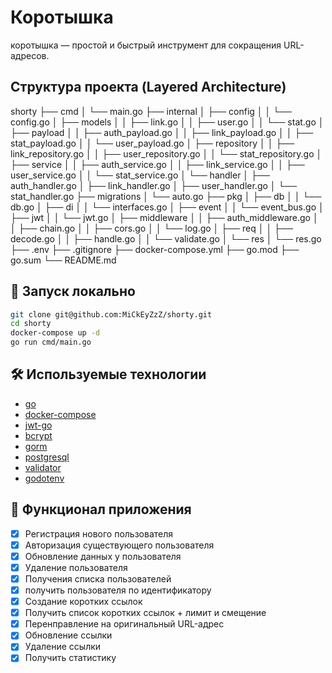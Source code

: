 # Коротышка

коротышка — простой и быстрый инструмент для сокращения URL-адресов.

## Структура проекта (Layered Architecture)

shorty
├── cmd
│   └── main.go
├── internal
│   ├── config
│   │   └── config.go
│   ├── models
│   │   ├── link.go
│   │   ├── user.go
│   │   └── stat.go
│   ├── payload
│   │   ├── auth_payload.go
│   │   ├── link_payload.go
│   │   ├── stat_payload.go
│   │   └── user_payload.go
│   ├── repository
│   │   ├── link_repository.go
│   │   ├── user_repository.go
│   │   └── stat_repository.go
│   ├── service
│   │   ├── auth_service.go
│   │   ├── link_service.go
│   │   ├── user_service.go
│   │   └── stat_service.go
│   └── handler
│       ├── auth_handler.go
│       ├── link_handler.go
│       ├── user_handler.go
│       └── stat_handler.go
├── migrations
│   └── auto.go
├── pkg
│   ├── db
│   │   └── db.go
│   ├── di
│   │   └── interfaces.go
│   ├── event
│   │   └── event_bus.go
│   ├── jwt
│   │   └── jwt.go
│   ├── middleware
│   │   ├── auth_middleware.go
│   │   ├── chain.go
│   │   ├── cors.go
│   │   └── log.go
│   ├── req
│   │   ├── decode.go
│   │   ├── handle.go
│   │   └── validate.go
│   └── res
│       └── res.go
├── .env
├── .gitignore
├── docker-compose.yml
├── go.mod
├── go.sum
└── README.md

## 🚀 Запуск локально

```zsh
git clone git@github.com:MiCkEyZzZ/shorty.git
cd shorty
docker-compose up -d
go run cmd/main.go
```

## 🛠 Используемые технологии

- [go](https://go.dev/)
- [docker-compose](https://docs.docker.com/compose/)
- [jwt-go](https://github.com/golang-jwt/jwt)
- [bcrypt](https://github.com/golang/crypto)
- [gorm](https://github.com/go-gorm/gorm)
- [postgresql](https://www.postgresql.org/)
- [validator](https://github.com/go-playground/validator)
- [godotenv](https://github.com/joho/godotenv)

## 📌 Функционал приложения

- [x] Регистрация нового пользователя
- [x] Авторизация существующего пользователя
- [x] Обновление данных у пользователя
- [x] Удаление пользователя
- [x] Получения списка пользователей
- [x] получить пользователя по идентификатору
- [x] Создание коротких ссылок
- [x] Получить список коротких ссылок + лимит и смещение
- [x] Перенправление на оригинальный URL-адрес
- [x] Обновление ссылки
- [x] Удаление ссылки
- [x] Получить статистику
